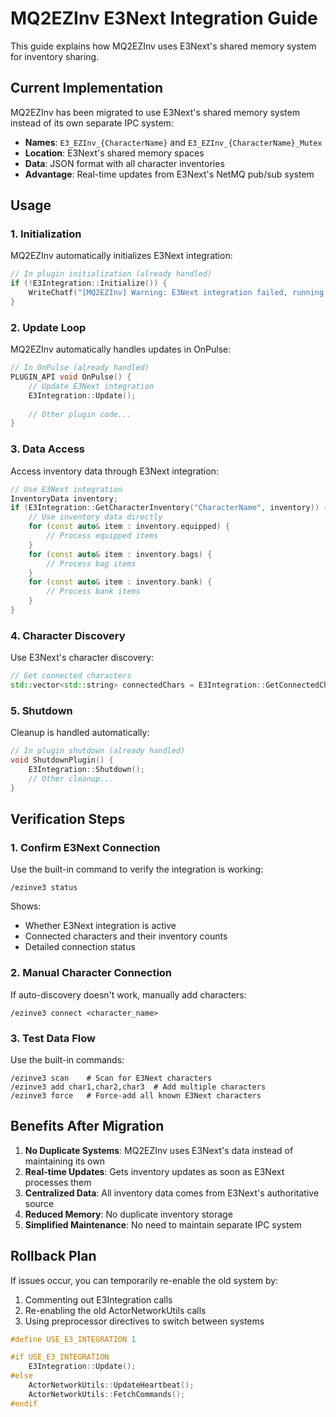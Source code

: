 # MQ2EZInv E3Next Integration Guide

This guide explains how MQ2EZInv uses E3Next's shared memory system for inventory sharing.

## Current Implementation

MQ2EZInv has been migrated to use E3Next's shared memory system instead of its own separate IPC system:
- **Names**: `E3_EZInv_{CharacterName}` and `E3_EZInv_{CharacterName}_Mutex`
- **Location**: E3Next's shared memory spaces
- **Data**: JSON format with all character inventories
- **Advantage**: Real-time updates from E3Next's NetMQ pub/sub system

## Usage

### 1. Initialization

MQ2EZInv automatically initializes E3Next integration:

```cpp
// In plugin initialization (already handled)
if (!E3Integration::Initialize()) {
    WriteChatf("[MQ2EZInv] Warning: E3Next integration failed, running without shared data");
}
```

### 2. Update Loop

MQ2EZInv automatically handles updates in OnPulse:

```cpp
// In OnPulse (already handled)
PLUGIN_API void OnPulse() {
    // Update E3Next integration
    E3Integration::Update();
    
    // Other plugin code...
}
```

### 3. Data Access

Access inventory data through E3Next integration:

```cpp
// Use E3Next integration
InventoryData inventory;
if (E3Integration::GetCharacterInventory("CharacterName", inventory)) {
    // Use inventory data directly
    for (const auto& item : inventory.equipped) {
        // Process equipped items
    }
    for (const auto& item : inventory.bags) {
        // Process bag items  
    }
    for (const auto& item : inventory.bank) {
        // Process bank items
    }
}
```

### 4. Character Discovery

Use E3Next's character discovery:

```cpp
// Get connected characters
std::vector<std::string> connectedChars = E3Integration::GetConnectedCharacters();
```

### 5. Shutdown

Cleanup is handled automatically:

```cpp
// In plugin shutdown (already handled)
void ShutdownPlugin() {
    E3Integration::Shutdown();
    // Other cleanup...
}
```

## Verification Steps

### 1. Confirm E3Next Connection
Use the built-in command to verify the integration is working:

```
/ezinve3 status
```

Shows:
- Whether E3Next integration is active
- Connected characters and their inventory counts
- Detailed connection status

### 2. Manual Character Connection
If auto-discovery doesn't work, manually add characters:

```
/ezinve3 connect <character_name>
```

### 3. Test Data Flow
Use the built-in commands:

```
/ezinve3 scan    # Scan for E3Next characters
/ezinve3 add char1,char2,char3  # Add multiple characters
/ezinve3 force   # Force-add all known E3Next characters
```

## Benefits After Migration

1. **No Duplicate Systems**: MQ2EZInv uses E3Next's data instead of maintaining its own
2. **Real-time Updates**: Gets inventory updates as soon as E3Next processes them  
3. **Centralized Data**: All inventory data comes from E3Next's authoritative source
4. **Reduced Memory**: No duplicate inventory storage
5. **Simplified Maintenance**: No need to maintain separate IPC system

## Rollback Plan

If issues occur, you can temporarily re-enable the old system by:
1. Commenting out E3Integration calls
2. Re-enabling the old ActorNetworkUtils calls  
3. Using preprocessor directives to switch between systems

```cpp
#define USE_E3_INTEGRATION 1

#if USE_E3_INTEGRATION
    E3Integration::Update();
#else
    ActorNetworkUtils::UpdateHeartbeat();
    ActorNetworkUtils::FetchCommands();
#endif
```